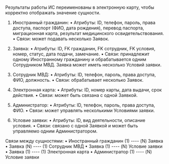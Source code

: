 Результаты работы ИС переименованы в электронную карту, чтобы корректно отображать значение сущности.



1.	Иностранный гражданин:
•  Атрибуты: ID, телефон, пароль, права доступа, паспорт (ФИО, дата рождения), перевод паспорта, миграционная карта, результат медицинского освидетельствования.
•  Связи: может подавать несколько Заявок.

2.	Заявка:
•  Атрибуты: ID, FK гражданин, FK сотрудник, FK условия, номер, статус, дата подачи, замечание.
•  Связи: принадлежит одному Иностранному гражданину и обрабатывается одним Сотрудником МВД. Заявка может иметь несколько Условий заявки.

3.	Сотрудник МВД:
•  Атрибуты: ID, телефон, пароль, права доступа, ФИО, должность.
•  Связи: обрабатывает несколько Заявок.

4.	Электронная карта:
•  Атрибуты: ID, номер карты, дата выдачи, срок действия.
•  Связи: может быть связана с одной Заявкой.

5.	Администратор:
•  Атрибуты: ID, телефон, пароль, права доступа, ФИО.
•  Связи: может управлять несколькими Условиями заявки.

6.	Условие заявки:
•  Атрибуты: ID, вид деятельности, описание условия.
•  Связи: связано с одной Заявкой и может быть управляемо одним Администратором.


Связи между сущностями:
•	Иностранный гражданин (1) ---- (N) Заявка
•	Заявка (N) ---- (1) Сотрудник МВД
•	Заявка (1) ---- (N) Условие заявки
•	Заявка (1) ---- (1) Электронная карта
•	Администратор (1) ---- (N) Условие заявки
